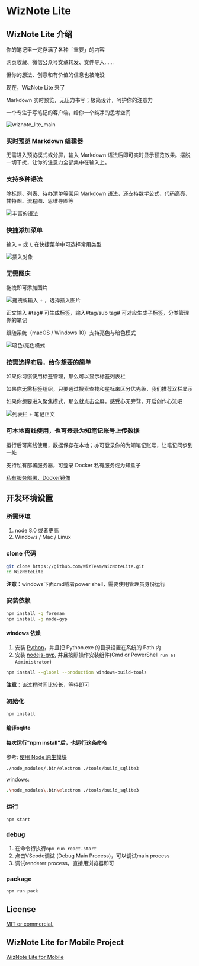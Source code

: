 # WizNote Lite

## WizNote Lite 介绍

你的笔记里一定存满了各种「重要」的内容

网页收藏、微信公众号文章转发、文件导入……

但你的想法、创意和有价值的信息也被淹没

现在，WizNote Lite 来了

Markdown 实时预览，无压力书写；极简设计，呵护你的注意力

一个专注于写笔记的客户端，给你一个纯净的思考空间

![wiznote_lite_main](./build/github/wiznnote_lite_main.png)

### 实时预览 Markdown 编辑器

无需进入预览模式或分屏，输入 Markdown 语法后即可实时显示预览效果。摆脱一切干扰，让你的注意力全部集中在输入上。

### 支持多种语法

除标题、列表、待办清单等常用 Markdown 语法，还支持数学公式、代码高亮、甘特图、流程图、思维导图等

![丰富的语法](./build/github/wiznote_lite_code.png)

### 快捷添加菜单

输入 + 或 /, 在快捷菜单中可选择常用类型

![插入对象](./build/github/wiznote_lite_insert.gif)

### 无需图床

拖拽即可添加图片

![拖拽或输入 + ，选择插入图片](./build/github/wiznote_lite_image.gif)

正文输入 #tag# 可生成标签，输入#tag/sub tag# 可对应生成子标签，分类管理你的笔记

跟随系统（macOS / Windows 10）支持亮色与暗色模式

![暗色/亮色模式](./build/github/wiznote_lite_theme.png)

### 按需选择布局，给你想要的简单

如果你习惯使用标签管理，那么可以显示标签列表栏

如果你无需标签组织，只要通过搜索查找和星标来区分优先级，我们推荐双栏显示

如果你想要进入聚焦模式，那么就点击全屏，感受心无旁骛，开启创作心流吧

![列表栏 + 笔记正文](./build/github/wiznote_lite_layout.png)

### 可本地离线使用，也可登录为知笔记账号上传数据

运行后可离线使用，数据保存在本地；亦可登录你的为知笔记账号，让笔记同步到一处

支持私有部署服务器，可登录 Docker 私有服务或为知盒子

[私有服务部署，Docker镜像](https://hub.docker.com/r/wiznote/wizserver)

## 开发环境设置

### 所需环境

1. node 8.0 或者更高
2. Windows / Mac / Linux

### clone 代码

```bash
git clone https://github.com/WizTeam/WizNoteLite.git
cd WizNoteLite
```

**注意**：windows下面cmd或者power shell，需要使用管理员身份运行

### 安装依赖

```bash
npm install -g foreman
npm install -g node-gyp
```

#### windows 依赖

1. 安装 [Python](https://www.python.org/)，并且把 Python.exe 的目录设置在系统的 Path 内
2. 安装 [nodejs-gyp](https://github.com/nodejs/node-gyp#on-windows), 并且按照操作安装组件(Cmd or PowerShell `run as Administrator`)

``` bash
npm install --global --production windows-build-tools
```

**注意**：该过程时间比较长，等待即可

### 初始化

```bash
npm install
```

#### 编译sqlite

#### 每次运行"npm install"后，也运行这条命令

参考: [使用 Node 原生模块](https://www.electronjs.org/docs/tutorial/using-native-node-modules)

```bash
./node_modules/.bin/electron ./tools/build_sqlite3
```

windows:

```bash
.\node_modules\.bin\electron ./tools/build_sqlite3
```

### 运行

``` bash
npm start
```

### debug

1. 在命令行执行`npm run react-start`
2. 点击VScode调试 (Debug Main Process)，可以调试main process
3. 调试renderer process，直接用浏览器即可

### package

```bash
npm run pack
```

## License

[MIT or commercial.](./LICENSE.txt)

## WizNote Lite for Mobile Project

[WizNote Lite for Mobile](https://github.com/WizTeam/WizNoteLiteMobile)

